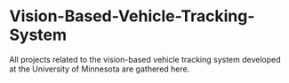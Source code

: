 # Vision-Based-Vehicle-Tracking-System
All projects related to the vision-based vehicle tracking system developed at the University of Minnesota are gathered here.
